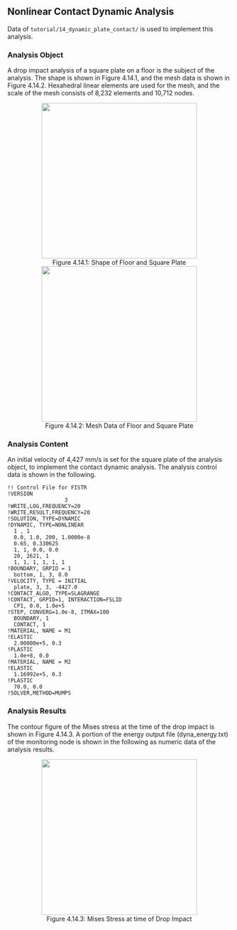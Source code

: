 ## Nonlinear Contact Dynamic Analysis

Data of `tutorial/14_dynamic_plate_contact/` is used to implement this analysis.

### Analysis Object

A drop impact analysis of a square plate on a floor is the subject of the analysis. The shape is shown in Figure 4.14.1, and the mesh data is shown in Figure 4.14.2. Hexahedral linear elements are used for the mesh, and the scale of the mesh consists of 8,232 elements and 10,712 nodes.

<div style="text-align: center;">
<img src="../media/image14_01.png" width="350px"><br>
Figure 4.14.1: Shape of Floor and Square Plate
</div>

<div style="text-align: center;">
<img src="../media/image14_02.png" width="350px"><br>
Figure 4.14.2: Mesh Data of Floor and Square Plate
</div>

### Analysis Content

An initial velocity of 4,427 mm/s is set for the square plate of the analysis object, to implement the contact dynamic analysis. The analysis control data is shown in the following.

```
!! Control File for FISTR
!VERSION
                  3
!WRITE,LOG,FREQUENCY=20
!WRITE,RESULT,FREQUENCY=20
!SOLUTION, TYPE=DYNAMIC
!DYNAMIC, TYPE=NONLINEAR
  1 , 1
  0.0, 1.0, 200, 1.0000e-8
  0.65, 0.330625
  1, 1, 0.0, 0.0
  20, 2621, 1
  1, 1, 1, 1, 1, 1
!BOUNDARY, GRPID = 1
  bottom, 1, 3, 0.0
!VELOCITY, TYPE = INITIAL
  plate, 3, 3, -4427.0
!CONTACT_ALGO, TYPE=SLAGRANGE
!CONTACT, GRPID=1, INTERACTION=FSLID
  CP1, 0.0, 1.0e+5
!STEP, CONVERG=1.0e-8, ITMAX=100
  BOUNDARY, 1
  CONTACT, 1
!MATERIAL, NAME = M1
!ELASTIC
  2.00000e+5, 0.3
!PLASTIC
  1.0e+8, 0.0
!MATERIAL, NAME = M2
!ELASTIC
  1.16992e+5, 0.3
!PLASTIC
  70.0, 0.0
!SOLVER,METHOD=MUMPS
```

### Analysis Results

The contour figure of the Mises stress at the time of the drop impact is shown in Figure
4.14.3. A portion of the energy output file (dyna_energy.txt) of the monitoring node is shown in the following as numeric data of the analysis results.

<div style="text-align: center;">
<img src="../media/image14_03.png" width="350px"><br>
Figure 4.14.3: Mises Stress at time of Drop Impact
</div>
